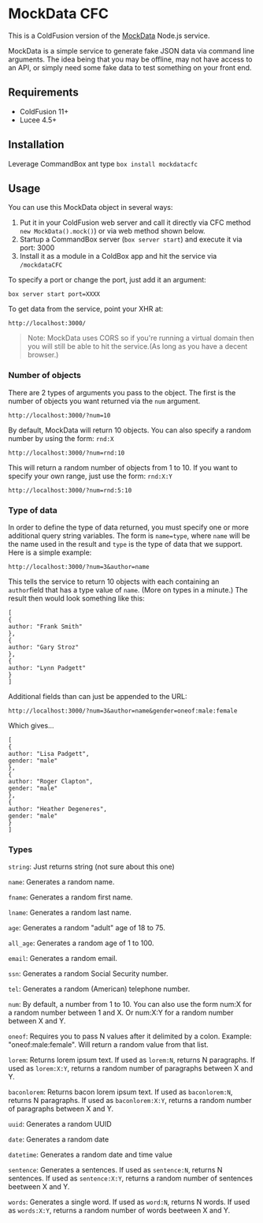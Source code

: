 # MockData CFC

This is a ColdFusion version of the [MockData](https://github.com/cfjedimaster/mockdata) Node.js service. 

MockData is a simple service to generate fake JSON data via command line arguments. The idea being that you may be offline, may not have access to an API, or simply need some fake data to test something on your front end.

## Requirements
* ColdFusion 11+
* Lucee 4.5+

## Installation

Leverage CommandBox ant type `box install mockdatacfc`

## Usage

You can use this MockData object in several ways:

1. Put it in your ColdFusion web server and call it directly via CFC method ` new MockData().mock()`) or via web method shown below.
2. Startup a CommandBox server (`box server start`) and execute it via port: 3000
3. Install it as a module in a ColdBox app and hit the service via `/mockdataCFC`

To specify a port or change the port, just add it an argument:

```
box server start port=XXXX
```

To get data from the service, point your XHR at:

```
http://localhost:3000/
```

> Note: MockData uses CORS so if you're running a virtual domain then you will still be able to hit the service.(As long as you have a decent browser.)

### Number of objects

There are 2 types of arguments you pass to the object. The first is the number of objects you want returned via the `num` argument.


```
http://localhost:3000/?num=10
```

By default, MockData will return 10 objects. You can also specify a random number by using the form: `rnd:X`

```
http://localhost:3000/?num=rnd:10
```

This will return a random number of objects from 1 to 10. If you want to specify your own range, just use the form: `rnd:X:Y`

```
http://localhost:3000/?num=rnd:5:10
```

### Type of data

In order to define the type of data returned, you must specify one or more additional query string variables. The form is `name=type`, where `name` will be the name used in the result and `type` is the type of data that we support. Here is a simple example:

```
http://localhost:3000/?num=3&author=name
```

This tells the service to return 10 objects with each containing an `author`field that has a type value of `name`. (More on types in a minute.) The result then would look something like this:

```
[
{
author: "Frank Smith"
},
{
author: "Gary Stroz"
},
{
author: "Lynn Padgett"
}
]
```


Additional fields than can just be appended to the URL:

```
http://localhost:3000/?num=3&author=name&gender=oneof:male:female
```

Which gives...

```
[
{
author: "Lisa Padgett",
gender: "male"
},
{
author: "Roger Clapton",
gender: "male"
},
{
author: "Heather Degeneres",
gender: "male"
}
]
```

### Types

`string`: Just returns string (not sure about this one)

`name`: Generates a random name.

`fname`: Generates a random first name.

`lname`: Generates a random last name.

`age`: Generates a random "adult" age of 18 to 75.

`all_age`: Generates a random age of 1 to 100.

`email`: Generates a random email.

`ssn`: Generates a random Social Security number.

`tel`: Generates a random (American) telephone number.

`num`: By default, a number from 1 to 10. You can also use the form num:X for a random number between 1 and X. Or num:X:Y for a random number between X and Y.

`oneof`: Requires you to pass N values after it delimited by a colon. Example: "oneof:male:female". Will return a random value from that list.

`lorem`: Returns lorem ipsum text. If used as `lorem:N`, returns N paragraphs. If used as `lorem:X:Y`, returns a random number of paragraphs between X and Y.

`baconlorem`: Returns bacon lorem ipsum text. If used as `baconlorem:N`, returns N paragraphs. If used as `baconlorem:X:Y`, returns a random number of paragraphs between X and Y.

`uuid`: Generates a random UUID

`date`: Generates a random date

`datetime`: Generates a random date and time value

`sentence`: Generates a sentences. If used as `sentence:N`, returns N sentences.  If used as `sentence:X:Y`, returns a random number of sentences beetween X and Y.

`words`: Generates a single word. If used as `word:N`, returns N words.  If used as `words:X:Y`, returns a random number of words beetween X and Y.
